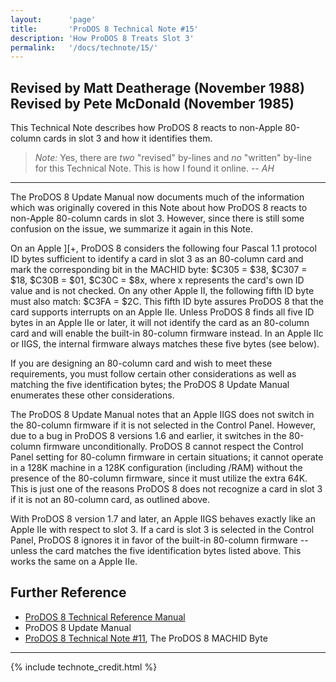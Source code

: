 ```yaml
---
layout:      'page'
title:       'ProDOS 8 Technical Note #15'
description: 'How ProDOS 8 Treats Slot 3'
permalink:   '/docs/technote/15/'
---
```




<h2>Revised by Matt Deatherage (November 1988)
<br>Revised by Pete McDonald (November 1985)</h2>

<p>This Technical Note describes how ProDOS 8 reacts to non-Apple
80-column cards in slot 3 and how it identifies them.</p>

<blockquote><em>Note:</em> Yes, there are <em>two</em> "revised" by-lines and 
<em>no</em> "written" by-line for this Technical Note.  This is how I found it 
online.  <em>-- AH</em></blockquote>

<hr>

<p>The ProDOS 8 Update Manual now documents much of the information which
was originally covered in this Note about how ProDOS 8 reacts to non-Apple
80-column cards in slot 3.  However, since there is still some confusion
on the issue, we summarize it again in this Note.</p>

<p>On an Apple ][+, ProDOS 8 considers the following four Pascal 1.1
protocol ID bytes sufficient to identify a card in slot 3 as an 80-column
card and mark the corresponding bit in the MACHID byte:  $C305 = $38,
$C307 = $18, $C30B = $01, $C30C = $8x, where x represents the card's own
ID value and is not checked.  On any other Apple II, the following fifth
ID byte must also match:  $C3FA = $2C.  This fifth ID byte assures ProDOS
8 that the card supports interrupts on an Apple IIe.  Unless ProDOS 8
finds all five ID bytes in an Apple IIe or later, it will not identify the
card as an 80-column card and will enable the built-in 80-column firmware
instead.  In an Apple IIc or IIGS, the internal firmware always matches
these five bytes (see below).</p>

<p>If you are designing an 80-column card and wish to meet these requirements, 
you must follow certain other considerations as well as matching the five 
identification bytes; the ProDOS 8 Update Manual enumerates these other 
considerations.</p>

<p>The ProDOS 8 Update Manual notes that an Apple IIGS does not switch in
the 80-column firmware if it is not selected in the Control Panel.  
However, due to a bug in ProDOS 8 versions 1.6 and earlier, it switches in
the 80-column firmware unconditionally.  ProDOS 8 cannot respect the
Control Panel setting for 80-column firmware in certain situations; it
cannot operate in a 128K machine in a 128K configuration (including /RAM)
without the presence of the 80-column firmware, since it must utilize the
extra 64K.  This is just one of the reasons ProDOS 8 does not recognize a
card in slot 3 if it is not an 80-column card, as outlined above.</p>

<p>With ProDOS 8 version 1.7 and later, an Apple IIGS behaves exactly like
an Apple IIe with respect to slot 3.  If a card is slot 3 is selected in
the Control Panel, ProDOS 8 ignores it in favor of the built-in 80-column
firmware -- unless the card matches the five identification bytes listed
above.  This works the same on a Apple IIe.</p>


<h2>Further Reference</h2>

<ul>
<li><a href="/docs/techref/">ProDOS 8 Technical Reference Manual</a></li>
<li>ProDOS 8 Update Manual</li>
<li><a href="/docs/technote/11/">ProDOS 8 Technical Note #11</a>, The ProDOS 
8 MACHID Byte</li>
</ul>

<hr>



{% include technote_credit.html %}

